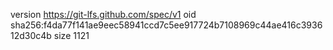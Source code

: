 version https://git-lfs.github.com/spec/v1
oid sha256:f4da77f141ae9eec58941ccd7c5ee917724b7108969c44ae416c393612d30c4b
size 1121
